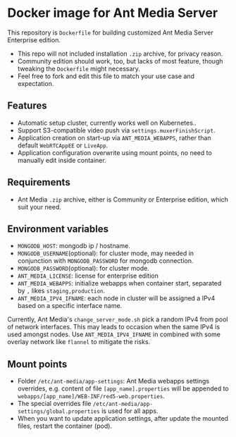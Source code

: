 # Docker image for Ant Media Server
This repository is `Dockerfile` for building customized Ant Media Server Enterprise edition.

- This repo will not included installation `.zip` archive, for privacy reason.
- Community edition should work, too, but lacks of most feature, though tweaking the `Dockerfile` might necessary.
- Feel free to fork and edit this file to match your use case and expectation.

## Features
- Automatic setup cluster, currently works well on Kubernetes..
- Support S3-compatible video push via `settings.muxerFinishScript`.
- Application creation on start-up via `ANT_MEDIA_WEBAPPS`, rather than default `WebRTCAppEE` or `LiveApp`.
- Application configuration overwrite using mount points, no need to manually edit inside container.

## Requirements
- Ant Media `.zip` archive, either is Community or Enterprise edition, which suit your need.

## Environment variables
- `MONGODB_HOST`: mongodb ip / hostname.
- `MONGODB_USERNAME`(optional): for cluster mode, may needed in conjunction with `MONGODB_PASSWORD` for mongodb connection.
- `MONGODB_PASSWORD`(optional): for cluster mode.
- `ANT_MEDIA_LICENSE`: license for enterprise edition
- `ANT_MEDIA_WEBAPPS`: initialize webapps when container start, separated by `,` likes `staging,production`.
- `ANT_MEDIA_IPV4_IFNAME`: each node in cluster will be assigned a IPv4 based on a specific interface name.

Currently, Ant Media's `change_server_mode.sh` pick a random IPv4 from pool of network interfaces. This may leads to occasion when the same IPv4 is used amongst nodes. Use `ANT_MEDIA_IPV4_IFNAME` in combined with some overlay network like `flannel` to mitigate the risks.

## Mount points
- Folder `/etc/ant-media/app-settings`: Ant Media webapps settings overrides, e.g. content of file `[app_name].properties` will be appended to `webapps/[app_name]/WEB-INF/red5-web.properties`.
- The special overrides file `/etc/ant-media/app-settings/global.properties` is used for all apps.
- When you want to update application settings, after update the mounted files, restart the container (pod).
